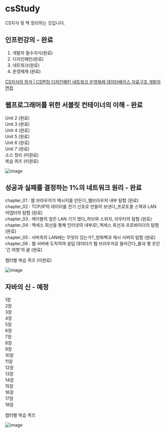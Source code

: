 # csStudy
CS지식 및 책 정리하는 깃입니다.


## 인프런강의 - 완료

1. 개발자 필수지식(완료)
2. 디자인패턴(완료)
3. 네트워크(완료)
4. 운영체제 (완료)

[CS지식의 정석 | CS면접 디자인패턴 네트워크 운영체제 데이터베이스 자료구조 개발자면접](https://www.inflearn.com/course/%EA%B0%9C%EB%B0%9C%EC%9E%90-%EB%A9%B4%EC%A0%91-cs-%ED%8A%B9%EA%B0%95/dashboard)

## 웹프로그래머를 위한 서블릿 컨테이너의 이해 - 완료

Unit 2 (완료)  
Unit 3 (완료)   
Unit 4 (완료)   
Unit 5 (완료)   
Unit 6 (완료)  
Unit 7 (완료)  
소스 정리 (미완료)  
복습 퀴즈 (미완료)  

![image](https://user-images.githubusercontent.com/60064392/200582403-6d47459e-e4a1-4bcc-a213-0d52c78efd31.png)

## 성공과 실패를 결정하는 1%의 네트워크 원리 - 완료

chapter_01 : 웹 브라우저가 메시지를 만든다_웹브라우저 내부 탐험                                 (완료)   
chapter_02 : TCP/IP의 데이터를 전기 신호로 만들어 보낸다_프로토콜 스택과 LAN 어댑터의 탐험       (완료)  
chapter_03 : 케이블의 앞은 LAN 기기 였다_허브와 스위치, 라우터의 탐험                           (완료)  
chapter_04 : 액세스 회선을 통해 인터넷의 내부로!_액세스 회선과 프로바이더의 탐험                 (완료)  
chapter_05 : 서버측의 LAN에는 무엇이 있는가?_방화벽과 캐시 서버의 탐험                          (완료)   
chapter_06 : 웹 서버에 도착하여 응답 데이터가 웹 브라우저로 돌아간다_불과 몇 초인 '긴 여행'의 끝  (완료)  

챕터별 복습 퀴즈 (미완료)  

![image](https://user-images.githubusercontent.com/60064392/233821296-bf1f5f5e-1905-45e8-b0f0-ce04ecfd7f1b.png)

## 자바의 신 - 예정

1장  
2장  
3장  
4장  
5장  
6장  
7장  
8장  
9장  
10장  
11장  
12장  
13장  
14장  
15장  
16장  
17장  
18장  

챕터별 복습 퀴즈 

![image](https://user-images.githubusercontent.com/60064392/236477929-ed74d0ab-5d97-419e-bdc6-02e587354b47.png)


